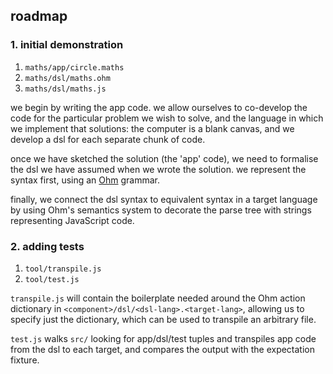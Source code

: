## roadmap

### 1. initial demonstration

1. `maths/app/circle.maths`
2. `maths/dsl/maths.ohm`
3. `maths/dsl/maths.js`

we begin by writing the app code. we allow ourselves to co-develop the code for 
the particular problem we wish to solve, and the language in which we implement 
that solutions: the computer is a blank canvas, and we develop a dsl for each 
separate chunk of code.

once we have sketched the solution (the 'app' code), we need to formalise the 
dsl we have assumed when we wrote the solution. we represent the syntax first, 
using an [Ohm](https://github.com/harc/ohm) grammar.

finally, we connect the dsl syntax to equivalent syntax in a target language 
by using Ohm's semantics system to decorate the parse tree with strings 
representing JavaScript code.


### 2. adding tests

1. `tool/transpile.js`
2. `tool/test.js`

`transpile.js` will contain the boilerplate needed around the Ohm action 
dictionary in `<component>/dsl/<dsl-lang>.<target-lang>`, allowing us to specify
just the dictionary, which can be used to transpile an arbitrary file.

`test.js` walks `src/` looking for app/dsl/test tuples and transpiles app code 
from the dsl to each target, and compares the output with the expectation 
fixture.